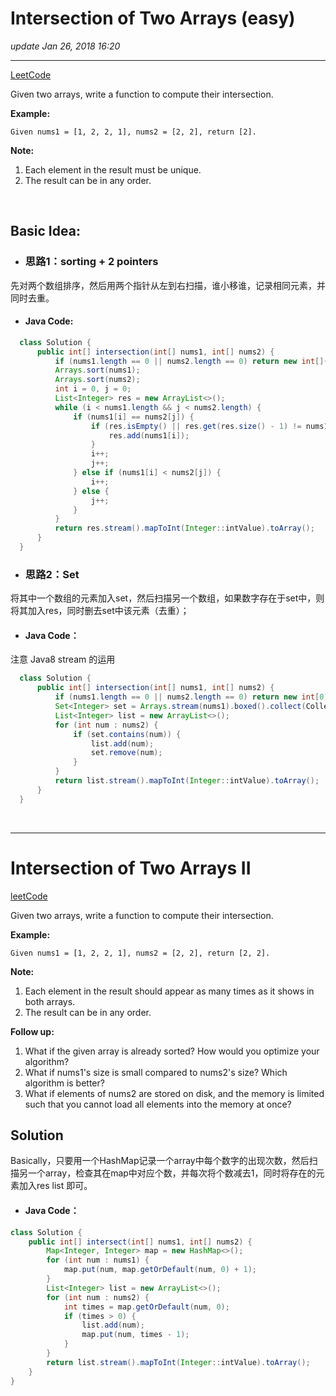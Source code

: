 # Intersection of Two Arrays (easy)
_update Jan 26, 2018  16:20_

---
[LeetCode](https://leetcode.com/problems/intersection-of-two-arrays/description/)

Given two arrays, write a function to compute their intersection.

**Example:**

    Given nums1 = [1, 2, 2, 1], nums2 = [2, 2], return [2].

**Note:**

1. Each element in the result must be unique.
2. The result can be in any order.

<br>

## Basic Idea:
* ### 思路1：sorting + 2 pointers
先对两个数组排序，然后用两个指针从左到右扫描，谁小移谁，记录相同元素，并同时去重。
  * #### Java Code:
  ```java
    class Solution {
        public int[] intersection(int[] nums1, int[] nums2) {
            if (nums1.length == 0 || nums2.length == 0) return new int[]{};
            Arrays.sort(nums1);
            Arrays.sort(nums2);
            int i = 0, j = 0;
            List<Integer> res = new ArrayList<>();
            while (i < nums1.length && j < nums2.length) {
                if (nums1[i] == nums2[j]) {
                    if (res.isEmpty() || res.get(res.size() - 1) != nums1[i]) {
                        res.add(nums1[i]);
                    }
                    i++;
                    j++;
                } else if (nums1[i] < nums2[j]) {
                    i++;
                } else {
                    j++;
                }
            }
            return res.stream().mapToInt(Integer::intValue).toArray();
        }
    }
  ```
  
* ### 思路2：Set
将其中一个数组的元素加入set，然后扫描另一个数组，如果数字存在于set中，则将其加入res，同时删去set中该元素（去重）；
  * #### Java Code：
  注意 Java8 stream 的运用
  ```java
    class Solution {
        public int[] intersection(int[] nums1, int[] nums2) {
            if (nums1.length == 0 || nums2.length == 0) return new int[0];
            Set<Integer> set = Arrays.stream(nums1).boxed().collect(Collectors.toCollection(HashSet::new));
            List<Integer> list = new ArrayList<>();
            for (int num : nums2) {
                if (set.contains(num)) {
                    list.add(num);
                    set.remove(num);
                }
            }
            return list.stream().mapToInt(Integer::intValue).toArray();
        }
    }
  ```
<br>

---

# Intersection of Two Arrays II
[leetCode](https://leetcode.com/problems/intersection-of-two-arrays-ii/description/)

Given two arrays, write a function to compute their intersection.

**Example:**

    Given nums1 = [1, 2, 2, 1], nums2 = [2, 2], return [2, 2].

**Note:**

1. Each element in the result should appear as many times as it shows in both arrays.
2. The result can be in any order.

**Follow up:**

1. What if the given array is already sorted? How would you optimize your algorithm?
2. What if nums1's size is small compared to nums2's size? Which algorithm is better?
3. What if elements of nums2 are stored on disk, and the memory is limited such that you cannot load all elements into the memory at once?

## Solution
Basically，只要用一个HashMap记录一个array中每个数字的出现次数，然后扫描另一个array，检查其在map中对应个数，并每次将个数减去1，同时将存在的元素加入res list 即可。

* #### Java Code：
```java
class Solution {
    public int[] intersect(int[] nums1, int[] nums2) {
        Map<Integer, Integer> map = new HashMap<>();
        for (int num : nums1) {
            map.put(num, map.getOrDefault(num, 0) + 1);
        }
        List<Integer> list = new ArrayList<>();
        for (int num : nums2) {
            int times = map.getOrDefault(num, 0);
            if (times > 0) {
                list.add(num);
                map.put(num, times - 1);
            }
        }
        return list.stream().mapToInt(Integer::intValue).toArray();
    }
}
```









  